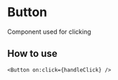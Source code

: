 # Button

Component used for clicking

## How to use

```svelte
<Button on:click={handleClick} />
```
